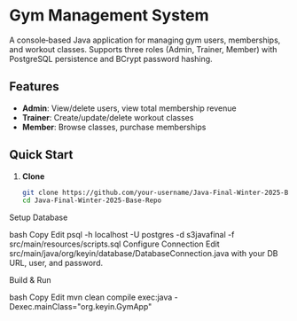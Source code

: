 # Gym Management System

A console‑based Java application for managing gym users, memberships, and workout classes. Supports three roles (Admin, Trainer, Member) with PostgreSQL persistence and BCrypt password hashing.

## Features

- **Admin**: View/delete users, view total membership revenue  
- **Trainer**: Create/update/delete workout classes  
- **Member**: Browse classes, purchase memberships  

## Quick Start

1. **Clone**  
   ```bash
   git clone https://github.com/your‑username/Java‑Final‑Winter‑2025‑Base‑Repo.git
   cd Java‑Final‑Winter‑2025‑Base‑Repo
Setup Database

bash
Copy
Edit
psql -h localhost -U postgres -d s3javafinal -f src/main/resources/scripts.sql
Configure Connection
Edit src/main/java/org/keyin/database/DatabaseConnection.java with your DB URL, user, and password.

Build & Run

bash
Copy
Edit
mvn clean compile exec:java -Dexec.mainClass="org.keyin.GymApp"